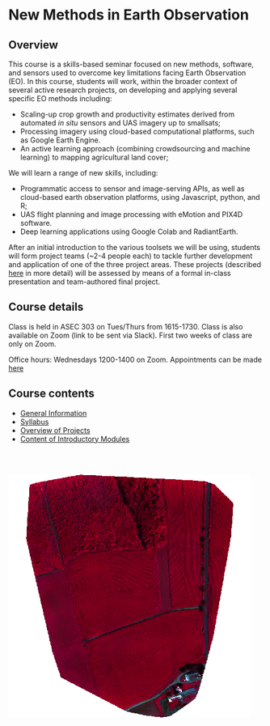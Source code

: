 # New Methods in Earth Observation

## Overview
This course is a skills-based seminar focused on new methods, software, and sensors used to overcome key limitations facing Earth Observation (EO). In this course, students will work, within the broader context of several active research projects, on developing and applying several specific EO methods including: 

- Scaling-up crop growth and productivity estimates derived from automated _in situ_ sensors and UAS imagery up to smallsats; 
- Processing imagery using cloud-based computational platforms, such as Google Earth Engine.
- An active learning approach (combining crowdsourcing and machine learning) to mapping agricultural land cover;

We will learn a range of new skills, including: 

- Programmatic access to sensor and image-serving APIs, as well as cloud-based earth observation platforms, using Javascript, python, and R; 
- UAS flight planning and image processing with eMotion and PIX4D software.
- Deep learning applications using Google Colab and RadiantEarth.

After an initial introduction to the various toolsets we will be using, students will form project teams (~2-4 people each) to tackle further development and application of one of the three project areas. These projects (described [here](docs/projects.md) in more detail) will be assessed by means of a formal in-class presentation and team-authored final project. 

## Course details

Class is held in ASEC 303 on Tues/Thurs from 1615-1730. Class is also available on Zoom (link to be sent via Slack). First two weeks of class are only on Zoom.

Office hours: Wednesdays 1200-1400 on Zoom. Appointments can be made [here](https://calendly.com/michaeljcecil/15min)

## Course contents

- [General Information](docs/general-information.md)
- [Syllabus](docs/syllabus.md)
- [Overview of Projects](docs/projects.md)
- [Content of Introductory Modules](docs/introductory-modules.md)

<br><br>

![](docs/figures/whittier10082018.png?raw=true)


